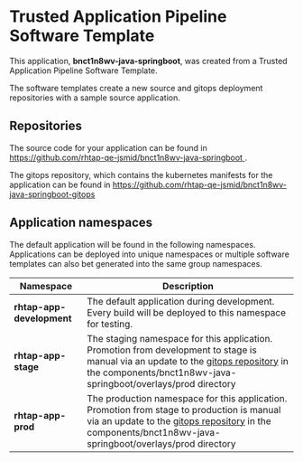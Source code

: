 # Trusted Application Pipeline Software Template

This application, **bnct1n8wv-java-springboot**, was created from a Trusted Application Pipeline Software Template.

The software templates create a new source and gitops deployment repositories with a sample source application. 

## Repositories

The source code for your application can be found in [https://github.com/rhtap-qe-jsmid/bnct1n8wv-java-springboot ](https://github.com/rhtap-qe-jsmid/bnct1n8wv-java-springboot ).
 
The gitops repository, which contains the kubernetes manifests for the application can be found in 
[https://github.com/rhtap-qe-jsmid/bnct1n8wv-java-springboot-gitops ](https://github.com/rhtap-qe-jsmid/bnct1n8wv-java-springboot-gitops ) 

## Application namespaces 

The default application will be found in the following namespaces. Applications can be deployed into unique namespaces or multiple software templates can also bet generated into the same group namespaces.  

|  Namespace   |  Description   |  
| -------- | -------- |   
| **rhtap-app-development** | The default application during development. Every build will be deployed to this namespace for testing. | 
| **rhtap-app-stage** | The staging namespace for this application. Promotion from development to stage is manual via an update to the [gitops repository](https://github.com/rhtap-qe-jsmid/bnct1n8wv-java-springboot-gitops ) in the components/bnct1n8wv-java-springboot/overlays/prod directory |  
| **rhtap-app-prod** | The production namespace for this application. Promotion from stage to production is manual via an update to the [gitops repository](https://github.com/rhtap-qe-jsmid/bnct1n8wv-java-springboot-gitops ) in the components/bnct1n8wv-java-springboot/overlays/prod directory | 